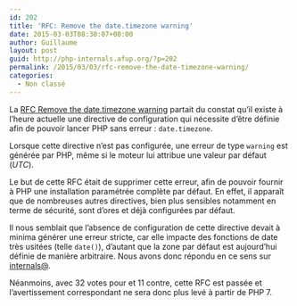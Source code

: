 ```yaml
---
id: 202
title: 'RFC: Remove the date.timezone warning'
date: 2015-03-03T08:30:07+00:00
author: Guillaume
layout: post
guid: http://php-internals.afup.org/?p=202
permalink: /2015/03/03/rfc-remove-the-date-timezone-warning/
categories:
  - Non classé
---
```

La [RFC Remove the date.timezone warning](https://wiki.php.net/rfc/date.timezone_warning_removal) partait du constat qu&rsquo;il existe à l&rsquo;heure actuelle une directive de configuration qui nécessite d&rsquo;être définie afin de pouvoir lancer PHP sans erreur : `date.timezone`.

Lorsque cette directive n&rsquo;est pas configurée, une erreur de type `warning` est générée par PHP, même si le moteur lui attribue une valeur par défaut (_UTC_).

Le but de cette RFC était de supprimer cette erreur, afin de pouvoir fournir à PHP une installation paramétrée complète par défaut. En effet, il apparaît que de nombreuses autres directives, bien plus sensibles notamment en terme de sécurité, sont d&rsquo;ores et déjà configurées par défaut.

Il nous semblait que l&rsquo;absence de configuration de cette directive devait à minima générer une erreur stricte, car elle impacte des fonctions de date très usitées (telle `date()`), d&rsquo;autant que la zone par défaut est aujourd&rsquo;hui définie de manière arbitraire. Nous avons donc répondu en ce sens sur [internals@](http://news.php.net/php.internals/83631).

Néanmoins, avec 32 votes pour et 11 contre, cette RFC est passée et l&rsquo;avertissement correspondant ne sera donc plus levé à partir de PHP 7.